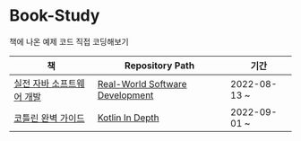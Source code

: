 # Book-Study
책에 나온 예제 코드 직접 코딩해보기

|책|Repository Path|기간|
|---|---|---|
|[실전 자바 소프트웨어 개발](https://www.aladin.co.kr/shop/wproduct.aspx?ItemId=242651862)|[Real-World Software Development](https://github.com/profoundsea25/Book-Study/tree/main/Real-World%20Software%20Development)|2022-08-13 ~|
|[코틀린 완벽 가이드](https://www.aladin.co.kr/shop/wproduct.aspx?ItemId=291523200)|[Kotlin In Depth](https://github.com/profoundsea25/Book-Study/tree/main/Kotlin%20In%20Depth)|2022-09-01 ~|

